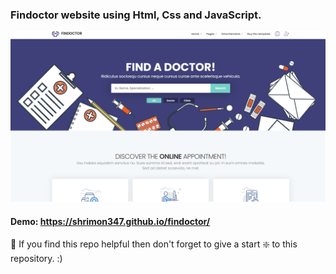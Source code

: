 ### Findoctor website using Html, Css and JavaScript.

![E-commerce website](https://github.com/shrimon347/findoctor/blob/master/doctor.PNG?raw=true)


#### Demo: https://shrimon347.github.io/findoctor/



🙏 If you find this repo helpful then don't forget to give a start ❇️  to this repository. :)
